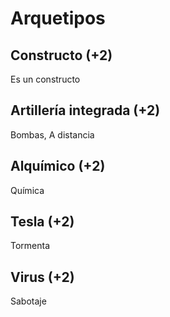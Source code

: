 # Arquetipos

## Constructo (+2)

Es un constructo

## Artillería integrada (+2)

Bombas, A distancia

## Alquímico (+2)

Química

## Tesla (+2)

Tormenta

## Virus (+2)

Sabotaje